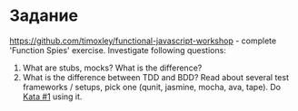 # Задание
https://github.com/timoxley/functional-javascript-workshop - complete 'Function Spies' exercise.
Investigate following questions:
  1) What are stubs, mocks? What is the difference?
  2) What is the difference between TDD and BDD?
Read about several test frameworks / setups, pick one (qunit, jasmine, mocha, ava, tape).
Do [Kata #1](http://osherove.com/tdd-kata-1) using it.
